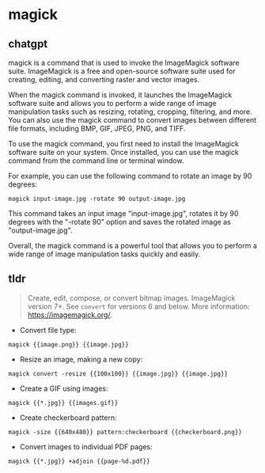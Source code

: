 # magick 
## chatgpt 
magick is a command that is used to invoke the ImageMagick software suite. ImageMagick is a free and open-source software suite used for creating, editing, and converting raster and vector images.

When the magick command is invoked, it launches the ImageMagick software suite and allows you to perform a wide range of image manipulation tasks such as resizing, rotating, cropping, filtering, and more. You can also use the magick command to convert images between different file formats, including BMP, GIF, JPEG, PNG, and TIFF.

To use the magick command, you first need to install the ImageMagick software suite on your system. Once installed, you can use the magick command from the command line or terminal window.

For example, you can use the following command to rotate an image by 90 degrees:

```
magick input-image.jpg -rotate 90 output-image.jpg
```

This command takes an input image "input-image.jpg", rotates it by 90 degrees with the "-rotate 90" option and saves the rotated image as "output-image.jpg".

Overall, the magick command is a powerful tool that allows you to perform a wide range of image manipulation tasks quickly and easily. 

## tldr 
 
> Create, edit, compose, or convert bitmap images.
> ImageMagick version 7+. See `convert` for versions 6 and below.
> More information: <https://imagemagick.org/>.

- Convert file type:

`magick {{image.png}} {{image.jpg}}`

- Resize an image, making a new copy:

`magick convert -resize {{100x100}} {{image.jpg}} {{image.jpg}}`

- Create a GIF using images:

`magick {{*.jpg}} {{images.gif}}`

- Create checkerboard pattern:

`magick -size {{640x480}} pattern:checkerboard {{checkerboard.png}}`

- Convert images to individual PDF pages:

`magick {{*.jpg}} +adjoin {{page-%d.pdf}}`
